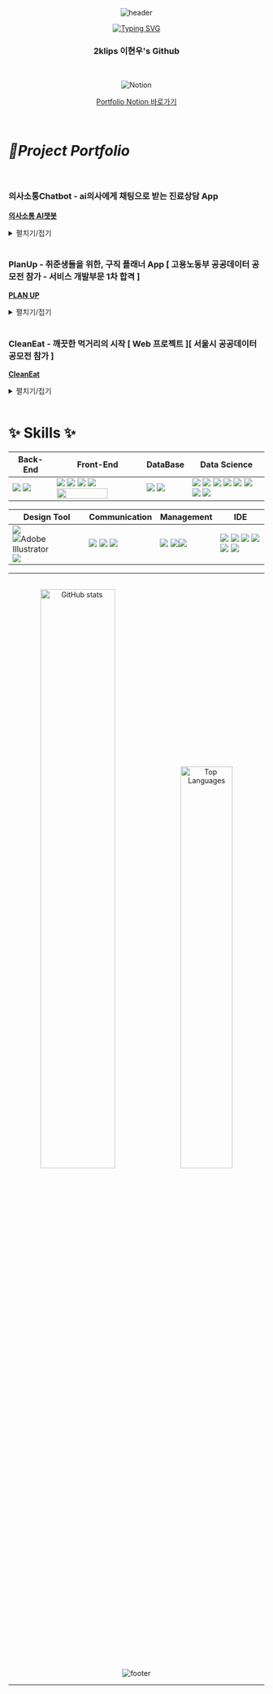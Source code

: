 <div align="center">
  
  ![header](https://capsule-render.vercel.app/api?type=waving&color=6994CDEE&text=&animation=twinkling&height=100)
  
</div>




<!-- ![Anurag's GitHub stats](https://github-readme-stats.vercel.app/api?username=2klips&show_icons=true&theme=radical) -->

<div align="center">
  
<a href="https://git.io/typing-svg"><img src="https://readme-typing-svg.demolab.com?font=Alkatra&color=58A6FF&size=35&pause=1000&center=true&vCenter=true&random=false&width=435&lines=Hello%2C+2klips's%20Github!" alt="Typing SVG" /></a>  

</div>

<div align="center">
  
### 2klips 이현우's Github

</div>

<br>

<div align="center">
  
![Notion](https://img.shields.io/badge/Notion-%23000000.svg?style=for-the-badge&logo=notion&logoColor=white)

[Portfolio Notion 바로가기](https://glowing-hardcover-f38.notion.site/ae343fb8391b42d485ab929327244aff?pvs=4)
</div>

<br>

  # *📌Project Portfolio*

<br>

### **의사소통Chatbot - ai의사에게 채팅으로 받는 진료상담 App**
**[의사소통 AI챗봇](https://github.com/2klips/DoctorChatBot-front)**

<details>
   <summary>펼치기/접기</summary>
  
  > - GPT-NeoX 기반의 Polygloy-ko 모델을 사용, 파인튜닝을 진행한 자연어처리 ai챗봇 모델
  > - 채팅을 통해, 증상을 얘기하면 간단한 진료를 진행해주는 챗봇
  > - Android, React, Python ..
  
  https://github.com/2klips/DoctorChatBot-front
  
  <br>
  
  <div align="center">
    
   ![의사소통 - 기획서 초안 (1)](https://github.com/user-attachments/assets/f9f91e77-eb80-40d2-96bd-93290fb03247)
  
  </div>

</details>

<br>

### **PlanUp - 취준생들을 위한, 구직 플래너 App [ 고용노동부 공공데이터 공모전 참가 - 서비스 개발부문 1차 합격 ]**
**[PLAN UP](https://github.com/2klips/PlanUp_front)**  

<details>
   <summary>펼치기/접기</summary>
  
  > - 캘린더 기능을 통한 일정관리
  > - 구직사이트의 취업공고를 크롤링하여, 일정에 저장
  > - 자격증 시험 일정 Api를 통해 자격증 시험 검색 및 시험일정 등록
  > - Android, React, Python, Nodejs, FastApi
  
  <br>
  
  https://github.com/2klips/PlanUp_front
  
  <br>
  
  <div align="center">
    
   ![Planup_main](https://github.com/user-attachments/assets/4ff188da-f043-4f5f-b726-104a0ded24aa)
  
  </div>

</details>

<br>

### **CleanEat - 깨끗한 먹거리의 시작 [ Web 프로젝트 ][ 서울시 공공데이터 공모전 참가 ]**
**[CleanEat](https://github.com/user-attachments/assets/839ffadf-d5e6-4ac1-93da-6c2ba4c52517)**  

<details>
   <summary>펼치기/접기</summary>

  
  > - KaKaoMap을 기반으로, 음식점의 위생등급 및 모범음식점 확인서비스
  > - HTML + JavaScript 
  
  https://github.com/2klips/CleanEat-web_project
  
  <br>
  
  <div align="center">
    
  ![cleaneat_main](https://github.com/user-attachments/assets/839ffadf-d5e6-4ac1-93da-6c2ba4c52517)
  
  </div>
</details>





<br>

<h1>✨ Skills ✨</h1>

<p>  

  | Back-End | Front-End | DataBase | Data Science |
  | --- | --- | --- | --- |
  | <span><img src="https://img.shields.io/badge/node.js-6DA55F?style=flat&logo=node.js&logoColor=white"/></span> <span><img src="https://img.shields.io/badge/FastAPI-005571?style=flat&logo=fastapi"/></span> | <span><img src="https://img.shields.io/badge/HTML5-E34F26?style=flat&logo=html5&logoColor=white"/></span> <span><img src="https://img.shields.io/badge/CSS3-1572B6?style=flat&logo=css3&logoColor=white"/></span> <span><img src="https://img.shields.io/badge/JavaScript-F7DF1E?style=flat&logo=javascript&logoColor=black"/></span> <span><img src="https://img.shields.io/badge/React-61DAFB?style=flat&logo=react&logoColor=black"/></span> <span><img src="https://img.shields.io/badge/React_Native-20232A?style=flat&logo=react&logoColor=61DAFB" width="100" height="20"/></span> |  <span><img src="https://img.shields.io/badge/MySQL-4479A1?style=flat&logo=mysql&logoColor=white"/></span> <span><img src="https://img.shields.io/badge/MongoDB-%234ea94b.svg?style=flat&logo=mongodb&logoColor=white"/></span> | <span><img src="https://img.shields.io/badge/Python-3776AB?style=flat&logo=python&logoColor=white"/></span> <span><img src="https://img.shields.io/badge/Pandas-150458?style=flat&logo=pandas&logoColor=white"/></span>  <span><img src="https://img.shields.io/badge/Numpy-013243?style=flat&logo=numpy&logoColor=white"/></span>  <span><img src="https://img.shields.io/badge/scikit learn-F7931E?style=flat&logo=scikitlearn&logoColor=white"/></span> <span><img src="https://img.shields.io/badge/opencv-%23white.svg?style=flat&logo=opencv&logoColor=white"/></span> <span><img src="https://img.shields.io/badge/TensorFlow-%23FF6F00.svg?style=flat&logo=TensorFlow&logoColor=white"/></span> <span><img src="https://img.shields.io/badge/PyTorch-%23EE4C2C.svg?style=flat&logo=PyTorch&logoColor=white"/></span>  <span><img src="https://img.shields.io/badge/Keras-D00000?style=flat&logo=keras&logoColor=white"/></span> |
</p>

<p>
  
  | Design Tool | Communication | Management | IDE |
  | --- | --- | --- | --- |
  | <span><img src="https://img.shields.io/badge/adobe%20photoshop-08253c.svg?style=for-the-badge&logo=adobe%20photoshop&logoColor=37abff"/></span> <span>![Adobe Illustrator](https://img.shields.io/badge/adobe%20illustrator-%23FF9A00.svg?style=for-the-badge&logo=adobe%20illustrator&logoColor=white)</span> <span><img src="https://img.shields.io/badge/figma-F24E1E.svg?style=for-the-badge&logo=figma&logoColor=white" /></span> | <span><img src="https://img.shields.io/badge/Slack-4A154B?style=flat&logo=slack&logoColor=white"/></span> <span><img src="https://img.shields.io/badge/Zoom-2D8CFF?style=flat&logo=zoom&logoColor=white"/></span> <span><img src="https://img.shields.io/badge/Discord-5865F2?style=flat&logo=discord&logoColor=white"/></span> | <span><img src="https://img.shields.io/badge/git-F05032?style=flat&logo=git&logoColor=white"/></span> <span><img src="https://img.shields.io/badge/github-181717?style=flat&logo=github&logoColor=white"/></span><span><img src="https://img.shields.io/badge/npm-CB3837?style=flat&logo=npm&logoColor=white"/></span> | <span><img src="https://img.shields.io/badge/VisualStudioCode-007ACC?style=flat&logo=visualstudiocode&logoColor=white"/></span> <span><img src="https://img.shields.io/badge/PyCharm-8de86a?style=flat&logo=pycharm&logoColor=black"/></span> <img src="https://img.shields.io/badge/Sourcetree-0052CC.svg?style=round-square&logo=Sourcetree&logoColor=white"/></span> <span><img src="https://img.shields.io/badge/Postman-FF6C37.svg?style=round-square&logo=Postman&logoColor=white"/></span>  <span><img src="https://img.shields.io/badge/Jupyter-F37626.svg?style=round-square&logo=jupyter&logoColor=white"/></span> <span><img src="https://img.shields.io/badge/Google Colab-F9AB00.svg?style=round-square&logo=googlecolab&logoColor=white"/></span>
</p>

<hr>



<br>


<div align="center">
  <img src="https://github-readme-stats.vercel.app/api?username=2klips&theme=transparent&show_icons=true&&hide_border=true" alt="GitHub stats" style="width: 54%;" />
  <img src="https://github-readme-stats.vercel.app/api/top-langs/?username=2klips&layout=compact&theme=transparent&hide_border=true" alt="Top Languages" style="width: 45%;">
</div>

<p align="center">
  <img src="https://capsule-render.vercel.app/api?type=waving&color=0:ff7f50,100:1e90ff&height=100&section=footer" alt="footer" />
</p>

<hr>

<br>


